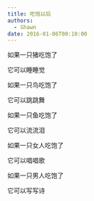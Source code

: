 ```yaml
---
title: 吃饱以后
authors:
  - Shawn
date: 2016-01-06T00:10:00
---
```

如果一只猪吃饱了

它可以睡睡觉

如果一只鸟吃饱了

它可以跳跳舞

如果一只鱼吃饱了

它可以流流泪

如果一只女人吃饱了

它可以唱唱歌

如果一只男人吃饱了


它可以写写诗